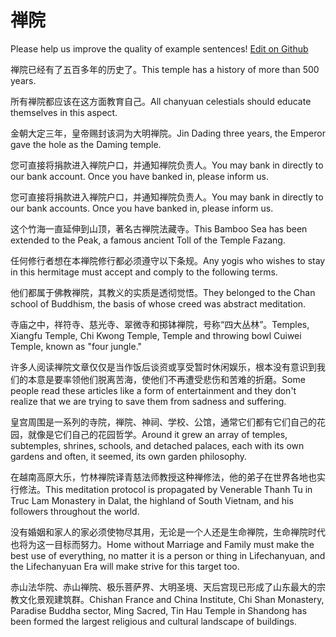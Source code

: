 # 禅院

Please help us improve the quality of example sentences! [Edit on Github](https://github.com/jiyushe/jiyu-example-sentence-source/blob/main/chinese/chanyuan.md)

<p><span class="chinese">禅院已经有了五百多年的历史了。</span><span class="english">This temple has a history of more than 500 years.</span></p>

<p><span class="chinese">所有禅院都应该在这方面教育自己。</span><span class="english">All chanyuan celestials should educate themselves in this aspect.</span></p>

<p><span class="chinese">金朝大定三年，皇帝赐封该洞为大明禅院。</span><span class="english">Jin Dading three years, the Emperor gave the hole as the Daming temple.</span></p>

<p><span class="chinese">您可直接将捐款进入禅院户口，并通知禅院负责人。</span><span class="english">You may bank in directly to our bank account. Once you have banked in, please inform us.</span></p>

<p><span class="chinese">您可直接将捐款进入禅院户口，并通知禅院负责人。</span><span class="english">You may bank in directly to our bank accounts. Once you have banked in, please inform us.</span></p>

<p><span class="chinese">这个竹海一直延伸到山顶，著名古禅院法藏寺。</span><span class="english">This Bamboo Sea has been extended to the Peak, a famous ancient Toll of the Temple Fazang.</span></p>

<p><span class="chinese">任何修行者想在本禅院修行都必须遵守以下条规。</span><span class="english">Any yogis who wishes to stay in this hermitage must accept and comply to the following terms.</span></p>

<p><span class="chinese">他们都属于佛教禅院，其教义的实质是透彻觉悟。</span><span class="english">They belonged to the Chan school of Buddhism, the basis of whose creed was abstract meditation.</span></p>

<p><span class="chinese">寺庙之中，祥符寺、慈光寺、翠微寺和掷钵禅院，号称“四大丛林”。</span><span class="english">Temples, Xiangfu Temple, Chi Kwong Temple, Temple and throwing bowl Cuiwei Temple, known as "four jungle."</span></p>

<p><span class="chinese">许多人阅读禅院文章仅仅是当作饭后谈资或享受暂时休闲娱乐，根本没有意识到我们的本意是要率领他们脱离苦海，使他们不再遭受悲伤和苦难的折磨。</span><span class="english">Some people read these articles like a form of entertainment and they don't realize that we are trying to save them from sadness and suffering.</span></p>

<p><span class="chinese">皇宫周围是一系列的寺院，禅院、神祠、学校、公馆，通常它们都有它们自己的花园，就像是它们自己的花园哲学。</span><span class="english">Around it grew an array of temples, subtemples, shrines, schools, and detached palaces, each with its own gardens and often, it seemed, its own garden philosophy.</span></p>

<p><span class="chinese">在越南高原大乐，竹林禅院译青慈法师教授这种禅修法，他的弟子在世界各地也实行修法。</span><span class="english">This meditation protocol is propagated by Venerable Thanh Tu in Truc Lam Monastery in Dalat, the highland of South Vietnam, and his followers throughout the world.</span></p>

<p><span class="chinese">没有婚姻和家人的家必须使物尽其用，无论是一个人还是生命禅院，生命禅院时代也将为这一目标而努力。</span><span class="english">Home without Marriage and Family must make the best use of everything, no matter it is a person or thing in Lifechanyuan, and the Lifechanyuan Era will make strive for this target too.</span></p>

<p><span class="chinese">赤山法华院、赤山禅院、极乐菩萨界、大明圣境、天后宫现已形成了山东最大的宗教文化景观建筑群。</span><span class="english">Chishan France and China Institute, Chi Shan Monastery, Paradise Buddha sector, Ming Sacred, Tin Hau Temple in Shandong has been formed the largest religious and cultural landscape of buildings.</span></p>

